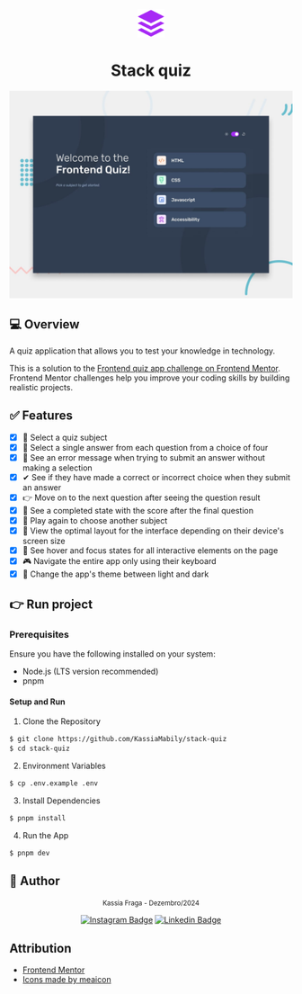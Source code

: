 <div align="center">
    <img src=".github/logo.png" alt="Stack quiz logo" height="50" width="50" />
    <h1>Stack quiz</h1>
</div>

<img src=".github/preview.jpg" alt="Stack Quiz" />

## 💻 Overview
A quiz application that allows you to test your knowledge in technology.

This is a solution to the [Frontend quiz app challenge on Frontend Mentor](https://www.frontendmentor.io/challenges/frontend-quiz-app-BE7xkzXQnU). Frontend Mentor challenges help you improve your coding skills by building realistic projects.


## ✅ Features

- [x] 📝 Select a quiz subject
- [x] 🎯 Select a single answer from each question from a choice of four
- [x] 🚫 See an error message when trying to submit an answer without making a selection
- [x] ✔  See if they have made a correct or incorrect choice when they submit an answer
- [x] 👉 Move on to the next question after seeing the question result
- [x] 🎉 See a completed state with the score after the final question
- [x] 🔁 Play again to choose another subject
- [x] 📱 View the optimal layout for the interface depending on their device's screen size
- [x] 👀 See hover and focus states for all interactive elements on the page
- [x] 🎮 Navigate the entire app only using their keyboard
- [x] 🌙 Change the app's theme between light and dark

## 👉 Run project

### Prerequisites

Ensure you have the following installed on your system:

- Node.js (LTS version recommended)
- pnpm

#### Setup and Run

1. Clone the Repository

```bash
$ git clone https://github.com/KassiaMabily/stack-quiz
$ cd stack-quiz
```

2. Environment Variables

```bash
$ cp .env.example .env
```

3. Install Dependencies

```bash
$ pnpm install
```

4. Run the App

```bash
$ pnpm dev
```

## 👥 Author

<div align="center">
  <small>Kassia Fraga - Dezembro/2024</small>

[![Instagram Badge](https://img.shields.io/badge/-Instagram-%23E4405F?style=for-the-badge&logo=instagram&logoColor=white)](https://www.instagram.com/kassia.mabily/)
[![Linkedin Badge](https://img.shields.io/badge/-LinkedIn-%230077B5?style=for-the-badge&logo=linkedin&logoColor=white)](https://www.linkedin.com/in/kassia-fraga/)

</div>

## Attribution

- [Frontend Mentor](https://www.frontendmentor.io/challenges)
- [Icons made by meaicon](https://www.flaticon.com/authors/meaicon)
